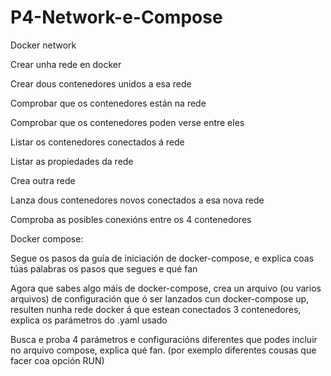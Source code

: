 # P4-Network-e-Compose

Docker network

Crear unha rede en docker

Crear dous contenedores unidos a esa rede

Comprobar que os contenedores están na rede

Comprobar que os contenedores poden verse entre eles

Listar os contenedores conectados á rede

Listar as propiedades da rede

Crea outra rede

Lanza dous contenedores novos conectados a esa nova rede

Comproba as posibles conexións entre os 4 contenedores

Docker compose:

Segue os pasos da guía de iniciación de docker-compose, e explica coas túas palabras os pasos que segues e qué fan

Agora que sabes algo máis de docker-compose, crea un arquivo (ou varios arquivos) de configuración que ó ser lanzados cun docker-compose up, resulten nunha rede docker á que estean conectados 3 contenedores, explica os parámetros do .yaml usado

Busca e proba 4 parámetros e configuracións diferentes que podes incluir no arquivo compose, explica qué fan. (por exemplo diferentes cousas que facer coa opción RUN)